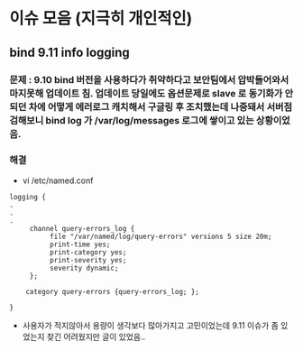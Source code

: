 # 이슈 모음 (지극히 개인적인)
## bind 9.11 info logging
### 문제 : 9.10 bind 버전을 사용하다가 취약하다고 보안팀에서 압박들어와서 마지못해 업데이트 침. 업데이트 당일에도 옵션문제로 slave 로 동기화가 안되던 차에 어떻게 에러로그 캐치해서 구글링 후 조치했는데 나중돼서 서버점검해보니 bind log 가 /var/log/messages 로그에 쌓이고 있는 상황이었음.
### 해결
* vi /etc/named.conf
```
logging {
.
.
.
     channel query-errors_log {
          file "/var/named/log/query-errors" versions 5 size 20m;
          print-time yes;
          print-category yes;
          print-severity yes;
          severity dynamic;
     };
     
    category query-errors {query-errors_log; };

}
```
* 사용자가 적지않아서 용량이 생각보다 많아가지고 고민이었는데 9.11 이슈가 좀 있었는지 찾긴 어려웠지만 글이 있었음..
